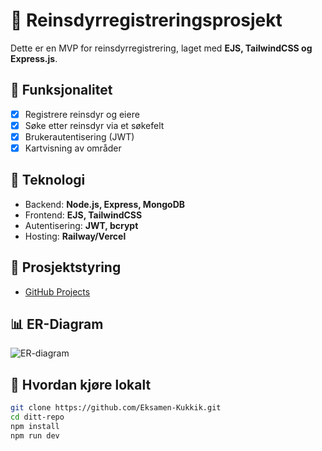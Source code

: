 # 🦌 Reinsdyrregistreringsprosjekt

Dette er en MVP for reinsdyrregistrering, laget med **EJS, TailwindCSS og Express.js**.

## 📌 Funksjonalitet
- [x] Registrere reinsdyr og eiere
- [x] Søke etter reinsdyr via et søkefelt
- [x] Brukerautentisering (JWT)
- [x] Kartvisning av områder

## 🚀 Teknologi
- Backend: **Node.js, Express, MongoDB**
- Frontend: **EJS, TailwindCSS**
- Autentisering: **JWT, bcrypt**
- Hosting: **Railway/Vercel**

## 🔗 Prosjektstyring
- [GitHub Projects]([https://github.com/ItIsYeDog/projects/4])

## 📊 ER-Diagram
![ER-diagram](docs/er-diagram.png)

## 📖 Hvordan kjøre lokalt
```bash
git clone https://github.com/Eksamen-Kukkik.git
cd ditt-repo
npm install
npm run dev
